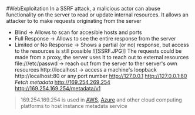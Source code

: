 #WebExploitation 
In a SSRF attack, a malicious actor can abuse functionality on the server to read or update internal resources. It allows an attacker to to make requests originating from the server
- Blind -> Allows to scan for accesible hosts and ports
- Full Response -> Allows to see the entire response from the server
- Limited or No Response -> Shows a partial (or no) response, but access to the resources is still possible
![[SSRF.JPG]]
The requests could be made from a proxy, the server uses it to reach out to external resources
file:///etc/passwd -> reach out from the server to ther server's own resources
http://localhost -> access a machine's loopback
http://localhost:80 or any port number 
http://127.0.0.1
http://127.0.0.1:80
*Fetch metadata*
	http://169.254.269.254
	http://169.254.169.254/metadata/v1
> 169.254.169.254 is used in [AWS](http://docs.aws.amazon.com/AWSEC2/latest/UserGuide/ec2-instance-metadata.html), [Azure](https://docs.microsoft.com/en-us/azure/virtual-machines/windows/instance-metadata-service?tabs=windows) and other cloud computing platforms to host instance metadata service	